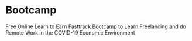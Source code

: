# Bootcamp
 Free Online Learn to Earn Fasttrack Bootcamp to Learn Freelancing and do Remote Work in the COVID-19 Economic Environment
